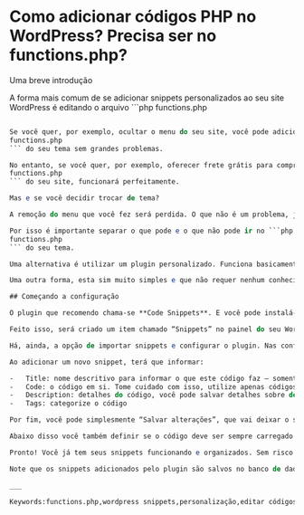 # Como adicionar códigos PHP no WordPress? Precisa ser no functions.php?

Uma breve introdução

A forma mais comum de se adicionar snippets personalizados ao seu site WordPress é editando o arquivo ```php
functions.php
``` do seu tema. Isso pode ser bastante útil em alguns casos.

Se você quer, por exemplo, ocultar o menu do seu site, você pode adicionar um código personalizado no ```php
functions.php
``` do seu tema sem grandes problemas.

No entanto, se você quer, por exemplo, oferecer frete grátis para compras acima de R$ 100,00 no WooCommerce você pode seguir um caminho um pouco diferente. Se você colar o código no mesmo ```php
functions.php
``` do seu site, funcionará perfeitamente.

Mas e se você decidir trocar de tema?

A remoção do menu que você fez será perdida. O que não é um problema, já que esta era uma personalização específica de layout, e provavelmente não serviria no novo tema. Mas e quanto ao frete grátis acima de R$ 100,00? Esta é uma função do site, não do tema em específico. Então deveria ser mantida mesmo após trocar o tema, certo? Já que a oferta continua. Mas ao trocar de tema ela também foi removida.

Por isso é importante separar o que pode e o que não pode ir no ```php
functions.php
``` do seu tema.

Uma alternativa é utilizar um plugin personalizado. Funciona basicamente como o functions.php do seu tema, mas em um plugin. Você só precisa criar um arquivo com cabeçalho correto e fazer upload no seu servidor. Requer um conhecimento mínimo em programação.

Uma outra forma, esta sim muito simples e que não requer nenhum conhecimento técnico, é adicionar um plugin que faça a gestão destes pequenos trechos de código. Onde você pode, dentre outras coisas, ativar ou desativar temporariamente, definir títulos e agrupar por categorias. Você pode criar categorias para códigos que servem apenas em um tema específico ou são para todos o site como um todo. Ou, ainda, definir uma categoria “temporária”, que deve ser ativada em determinados períodos do ano.

## Começando a configuração

O plugin que recomendo chama-se **Code Snippets**. E você pode instalá-lo diretamente do painel do WordPress. Acesse Plugins -> Adicionar novo. Procure por **Code Snippets**, instale e ative.

Feito isso, será criado um item chamado “Snippets” no painel do seu WordPress. Os principais itens aí são “All Snippets”, onde você poderá ver todos os snippets já adicionados. Além da opção “Add New”, para adicionar novos códigos.

Há, ainda, a opção de importar snippets e configurar o plugin. Nas configurações há algumas coisas interessantes, mas não obrigatórias, que você pode ver depois.

Ao adicionar um novo snippet, terá que informar:

-   Title: nome descritivo para informar o que este código faz – somente você verá isso
-   Code: o código em si. Tome cuidado com isso, utilize apenas códigos de fontes confiáveis
-   Description: detalhes do código, você pode salvar detalhes sobre de onde baixou, etc
-   Tags: categorize o código

Por fim, você pode simplesmente “Salvar alterações”, que vai deixar o snippet salvo mas inativo. Ou “Save Changes and Active”, que vai colocar o snippet pra rodar.

Abaixo disso você também definir se o código deve ser sempre carregado ou selecionar se deve ser carregado no admin ou front end. Na dúvida, deixe marcado para carregar em todos os locais.

Pronto! Você já tem seus snippets funcionando e organizados. Sem risco de perdê-los ao atualizar o tema.

Note que os snippets adicionados pelo plugin são salvos no banco de dados, então é recomendável que você faça backups frequentes. Se você ainda não faz backups frequentes, conheça meu serviço de suporte.

___

Keywords:functions.php,wordpress snippets,personalização,editar códigos,editando códigos